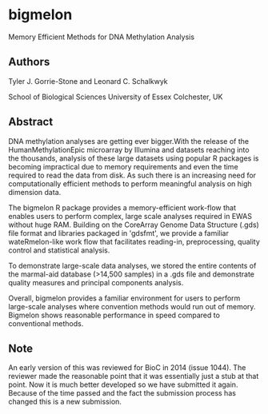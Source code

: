 # bigmelon
Memory Efficient Methods for DNA Methylation Analysis

## Authors 

Tyler J. Gorrie-Stone and Leonard C. Schalkwyk

School of Biological Sciences
University of Essex
Colchester, UK

## Abstract
DNA methylation analyses are getting ever bigger.With the release of the HumanMethylationEpic microarray by Illumina and datasets reaching into the thousands, analysis of these large datasets using popular R packages is becoming impractical due to memory requirements and even the time required to read the data from disk. As such there is an increasing need for computationally efficient methods to perform meaningful analysis on high dimension data. 

The bigmelon R package provides a memory-efficient work-flow that enables users to perform complex, large scale analyses required in EWAS without huge RAM. Building on the CoreArray Genome Data Structure (.gds) file format and libraries packaged in 'gdsfmt', we provide a familiar wateRmelon-like work flow that facilitates reading-in, preprocessing, quality control and statistical analysis.

To demonstrate large-scale data analyses, we stored the entire contents of the marmal-aid database (>14,500 samples) in a .gds file and demonstrate quality measures and principal components analysis. 

Overall, bigmelon provides a familiar environment for users to perform large-scale analyses where  convention methods would run out of memory. Bigmelon shows reasonable performance in speed compared to conventional methods.

## Note
An early version of this was reviewed for BioC in 2014 (issue 1044).  The reviewer made the reasonable point that it was essentially just a stub at that point. Now it is much better developed so we have submitted it again.  Because of the time 
passed and the fact the submission process has changed this is a new submission.

